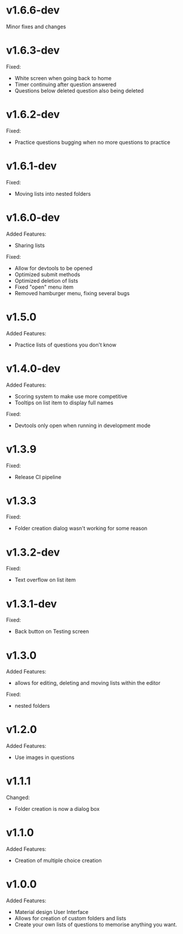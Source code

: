 # v1.6.6-dev

Minor fixes and changes

# v1.6.3-dev

Fixed:

- White screen when going back to home
- Timer continuing after question answered
- Questions below deleted question also being deleted
# v1.6.2-dev

Fixed:

- Practice questions bugging when no more questions to practice

# v1.6.1-dev

Fixed:

- Moving lists into nested folders

# v1.6.0-dev

Added Features:

- Sharing lists

Fixed:

- Allow for devtools to be opened
- Optimized submit methods
- Optimized deletion of lists
- Fixed "open" menu item
- Removed hamburger menu, fixing several bugs

# v1.5.0

Added Features:

- Practice lists of questions you don't know

# v1.4.0-dev

Added Features:

- Scoring system to make use more competitive
- Tooltips on list item to display full names

Fixed:

- Devtools only open when running in development mode

# v1.3.9

Fixed:

- Release CI pipeline

# v1.3.3

Fixed:

- Folder creation dialog wasn't working for some reason

# v1.3.2-dev

Fixed:

- Text overflow on list item

# v1.3.1-dev

Fixed:

- Back button on Testing screen

# v1.3.0

Added Features:

- allows for editing, deleting and moving lists within the editor

Fixed:

- nested folders

# v1.2.0

Added Features:

- Use images in questions

# v1.1.1

Changed:

- Folder creation is now a dialog box

# v1.1.0

Added Features:

- Creation of multiple choice creation

# v1.0.0

Added Features:

- Material design User Interface
- Allows for creation of custom folders and lists
- Create your own lists of questions to memorise anything you want.

